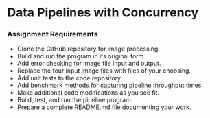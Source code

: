 # Data Pipelines with Concurrency
### Assignment Requirements
- Clone the GitHub repository for image processing. 
- Build and run the program in its original form.
- Add error checking for image file input and output.
- Replace the four input image files with files of your choosing.
- Add unit tests to the code repository.
- Add benchmark methods for capturing pipeline throughput times.
- Make additional code modifications as you see fit.
- Build, test, and run the pipeline program.
- Prepare a complete README.md file documenting your work.

